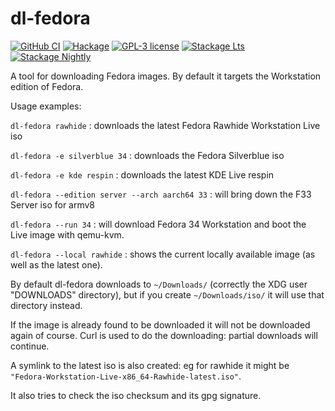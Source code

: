 # dl-fedora

[![GitHub CI](https://github.com/juhp/dl-fedora/workflows/build/badge.svg)](https://github.com/juhp/dl-fedora/actions)
[![Hackage](https://img.shields.io/hackage/v/dl-fedora.svg)](https://hackage.haskell.org/package/dl-fedora)
[![GPL-3 license](https://img.shields.io/badge/license-GPL--3-blue.svg)](LICENSE)
[![Stackage Lts](http://stackage.org/package/dl-fedora/badge/lts)](http://stackage.org/lts/package/dl-fedora)
[![Stackage Nightly](http://stackage.org/package/dl-fedora/badge/nightly)](http://stackage.org/nightly/package/dl-fedora)

A tool for downloading Fedora images.
By default it targets the Workstation edition of Fedora.

Usage examples:

`dl-fedora rawhide` : downloads the latest Fedora Rawhide Workstation Live iso

`dl-fedora -e silverblue 34` : downloads the Fedora Silverblue iso

`dl-fedora -e kde respin` : downloads the latest KDE Live respin

`dl-fedora --edition server --arch aarch64 33` : will bring down the F33 Server iso for armv8

`dl-fedora --run 34` : will download Fedora 34 Workstation and boot the Live image with qemu-kvm.

`dl-fedora --local rawhide` : shows the current locally available image (as well as the latest one).

By default dl-fedora downloads to `~/Downloads/`
(correctly the XDG user "DOWNLOADS" directory),
but if you create `~/Downloads/iso/` it will use that directory instead.

If the image is already found to be downloaded
it will not be downloaded again of course.
Curl is used to do the downloading: partial downloads will continue.

A symlink to the latest iso is also created:
eg for rawhide it might be `"Fedora-Workstation-Live-x86_64-Rawhide-latest.iso"`.

It also tries to check the iso checksum and its gpg signature.
